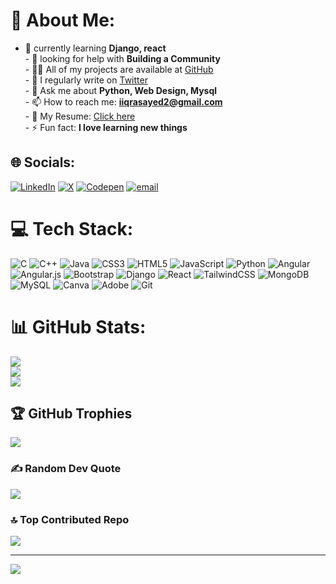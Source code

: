 # 💫 About Me:
- 🌱 currently learning **Django, react**<br>- 🤝 looking for help with **Building a Community**<br>- 👨‍💻 All of my projects are available at [GitHub](https://github.com/IqraSayed2)<br>- 📝 I regularly write on [Twitter]()<br>- 💬 Ask me about **Python, Web Design, Mysql**<br>- 📫 How to reach me: **iiqrasayed2@gmail.com**<br>- 📄 My Resume: [Click here]()<br>- ⚡ Fun fact: **I love learning new things**<br>


## 🌐 Socials:
[![LinkedIn](https://img.shields.io/badge/LinkedIn-%230077B5.svg?logo=linkedin&logoColor=white)](https://linkedin.com/in/https://www.linkedin.com/in/iqra-sayed-84ab69344/) [![X](https://img.shields.io/badge/X-black.svg?logo=X&logoColor=white)](https://x.com/xyz) [![Codepen](https://img.shields.io/badge/Codepen-000000?logo=codepen&logoColor=white)](https://codepen.io/xyz) [![email](https://img.shields.io/badge/Email-D14836?logo=gmail&logoColor=white)](mailto:iiqrasayed2@gmail.com) 

# 💻 Tech Stack:
![C](https://img.shields.io/badge/c-%2300599C.svg?style=plastic&logo=c&logoColor=white) ![C++](https://img.shields.io/badge/c++-%2300599C.svg?style=plastic&logo=c%2B%2B&logoColor=white) ![Java](https://img.shields.io/badge/java-%23ED8B00.svg?style=plastic&logo=openjdk&logoColor=white) ![CSS3](https://img.shields.io/badge/css3-%231572B6.svg?style=plastic&logo=css3&logoColor=white) ![HTML5](https://img.shields.io/badge/html5-%23E34F26.svg?style=plastic&logo=html5&logoColor=white) ![JavaScript](https://img.shields.io/badge/javascript-%23323330.svg?style=plastic&logo=javascript&logoColor=%23F7DF1E) ![Python](https://img.shields.io/badge/python-3670A0?style=plastic&logo=python&logoColor=ffdd54) ![Angular](https://img.shields.io/badge/angular-%23DD0031.svg?style=plastic&logo=angular&logoColor=white) ![Angular.js](https://img.shields.io/badge/angular.js-%23E23237.svg?style=plastic&logo=angularjs&logoColor=white) ![Bootstrap](https://img.shields.io/badge/bootstrap-%238511FA.svg?style=plastic&logo=bootstrap&logoColor=white) ![Django](https://img.shields.io/badge/django-%23092E20.svg?style=plastic&logo=django&logoColor=white) ![React](https://img.shields.io/badge/react-%2320232a.svg?style=plastic&logo=react&logoColor=%2361DAFB) ![TailwindCSS](https://img.shields.io/badge/tailwindcss-%2338B2AC.svg?style=plastic&logo=tailwind-css&logoColor=white) ![MongoDB](https://img.shields.io/badge/MongoDB-%234ea94b.svg?style=plastic&logo=mongodb&logoColor=white) ![MySQL](https://img.shields.io/badge/mysql-4479A1.svg?style=plastic&logo=mysql&logoColor=white) ![Canva](https://img.shields.io/badge/Canva-%2300C4CC.svg?style=plastic&logo=Canva&logoColor=white) ![Adobe](https://img.shields.io/badge/adobe-%23FF0000.svg?style=plastic&logo=adobe&logoColor=white) ![Git](https://img.shields.io/badge/git-%23F05033.svg?style=plastic&logo=git&logoColor=white)

# 📊 GitHub Stats:
![](https://github-readme-stats.vercel.app/api?username=IqraSayed2&theme=dark&hide_border=false&include_all_commits=false&count_private=false)<br/>
![](https://nirzak-streak-stats.vercel.app/?user=IqraSayed2&theme=dark&hide_border=false)<br/>
![](https://github-readme-stats.vercel.app/api/top-langs/?username=IqraSayed2&theme=dark&hide_border=false&include_all_commits=false&count_private=false&layout=compact)

## 🏆 GitHub Trophies
![](https://github-profile-trophy.vercel.app/?username=IqraSayed2&theme=radical&no-frame=false&no-bg=true&margin-w=4)

### ✍️ Random Dev Quote
![](https://quotes-github-readme.vercel.app/api?type=horizontal&theme=radical)

### 🔝 Top Contributed Repo
![](https://github-contributor-stats.vercel.app/api?username=IqraSayed2&limit=5&theme=dark&combine_all_yearly_contributions=true)

---
[![](https://visitcount.itsvg.in/api?id=IqraSayed2&icon=0&color=0)](https://visitcount.itsvg.in)

<!-- Proudly created with GPRM ( https://gprm.itsvg.in ) -->
